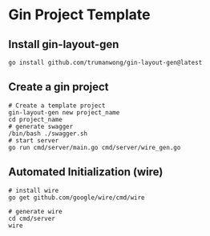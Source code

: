 # Gin Project Template

## Install gin-layout-gen
```
go install github.com/trumanwong/gin-layout-gen@latest
```
## Create a gin project
```
# Create a template project
gin-layout-gen new project_name
cd project_name
# generate swagger
/bin/bash ./swagger.sh
# start server
go run cmd/server/main.go cmd/server/wire_gen.go
```

## Automated Initialization (wire)
```
# install wire
go get github.com/google/wire/cmd/wire

# generate wire
cd cmd/server
wire
```
